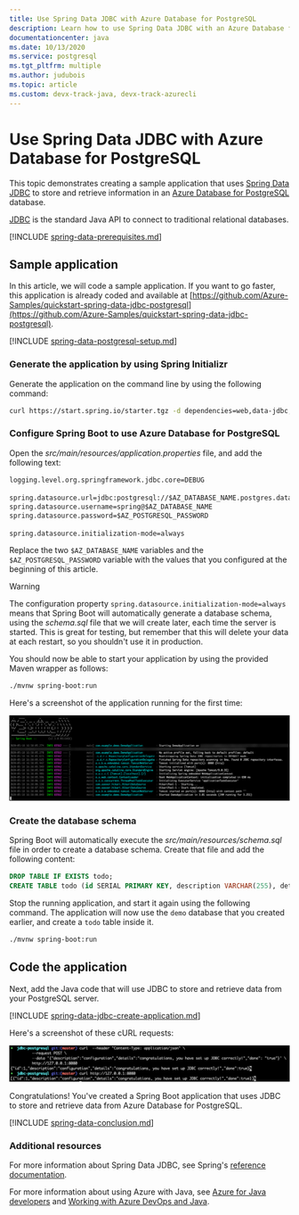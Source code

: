 ```yaml
---
title: Use Spring Data JDBC with Azure Database for PostgreSQL
description: Learn how to use Spring Data JDBC with an Azure Database for PostgreSQL database.
documentationcenter: java
ms.date: 10/13/2020
ms.service: postgresql
ms.tgt_pltfrm: multiple
ms.author: judubois
ms.topic: article
ms.custom: devx-track-java, devx-track-azurecli
---
```


# Use Spring Data JDBC with Azure Database for PostgreSQL

This topic demonstrates creating a sample application that uses [Spring Data JDBC](https://spring.io/projects/spring-data-jdbc) to store and retrieve information in an [Azure Database for PostgreSQL](/azure/postgresql/) database.

[JDBC](https://en.wikipedia.org/wiki/Java_Database_Connectivity) is the standard Java API to connect to traditional relational databases.

[!INCLUDE [spring-data-prerequisites.md](includes/spring-data-prerequisites.md)]

## Sample application

In this article, we will code a sample application. If you want to go faster, this application is already coded and available at [https://github.com/Azure-Samples/quickstart-spring-data-jdbc-postgresql](https://github.com/Azure-Samples/quickstart-spring-data-jdbc-postgresql).

[!INCLUDE [spring-data-postgresql-setup.md](includes/spring-data-postgresql-setup.md)]

### Generate the application by using Spring Initializr

Generate the application on the command line by using the following command:

```bash
curl https://start.spring.io/starter.tgz -d dependencies=web,data-jdbc,postgresql -d baseDir=azure-database-workshop -d bootVersion=2.3.4.RELEASE -d javaVersion=8 | tar -xzvf -
``` 
 
### Configure Spring Boot to use Azure Database for PostgreSQL

Open the *src/main/resources/application.properties* file, and add the following text:

```properties
logging.level.org.springframework.jdbc.core=DEBUG

spring.datasource.url=jdbc:postgresql://$AZ_DATABASE_NAME.postgres.database.azure.com:5432/demo
spring.datasource.username=spring@$AZ_DATABASE_NAME
spring.datasource.password=$AZ_POSTGRESQL_PASSWORD

spring.datasource.initialization-mode=always
```

Replace the two `$AZ_DATABASE_NAME` variables and the `$AZ_POSTGRESQL_PASSWORD` variable with the values that you configured at the beginning of this article.

> [!WARNING]
> The configuration property `spring.datasource.initialization-mode=always` means that Spring Boot will automatically generate a database schema, using the *schema.sql* file that we will create later, each time the server is started. This is great for testing, but remember that this will delete your data at each restart, so you shouldn't use it in production.

You should now be able to start your application by using the provided Maven wrapper as follows:

```bash
./mvnw spring-boot:run
```

Here's a screenshot of the application running for the first time:

[![The running application](media/configure-spring-data-jdbc-with-azure-postgresql/create-postgresql-01.png)](media/configure-spring-data-jdbc-with-azure-postgresql/create-postgresql-01.png#lightbox)

### Create the database schema

Spring Boot will automatically execute the *src/main/resources/schema.sql* file in order to create a database schema. Create that file and add the following content:

```sql
DROP TABLE IF EXISTS todo;
CREATE TABLE todo (id SERIAL PRIMARY KEY, description VARCHAR(255), details VARCHAR(4096), done BOOLEAN);
```

Stop the running application, and start it again using the following command. The application will now use the `demo` database that you created earlier, and create a `todo` table inside it.

```bash
./mvnw spring-boot:run
```

## Code the application

Next, add the Java code that will use JDBC to store and retrieve data from your PostgreSQL server.

[!INCLUDE [spring-data-jdbc-create-application.md](includes/spring-data-jdbc-create-application.md)]

Here's a screenshot of these cURL requests:

[![Test with cURL](media/configure-spring-data-jdbc-with-azure-postgresql/create-postgresql-02.png)](media/configure-spring-data-jdbc-with-azure-postgresql/create-postgresql-02.png#lightbox)

Congratulations! You've created a Spring Boot application that uses JDBC to store and retrieve data from Azure Database for PostgreSQL.

[!INCLUDE [spring-data-conclusion.md](includes/spring-data-conclusion.md)]

### Additional resources

For more information about Spring Data JDBC, see Spring's [reference documentation](https://docs.spring.io/spring-data/jdbc/docs/current/reference/html/#reference).

For more information about using Azure with Java, see [Azure for Java developers](../index.yml) and [Working with Azure DevOps and Java](/azure/devops/).